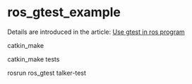 ros_gtest_example
=================

Details are introduced in the article: [Use gtest in ros program](http://ysonggit.github.io/2014/12/19/use-gtest-in-ros-program.html)

catkin_make

catkin_make tests

rosrun ros_gtest talker-test